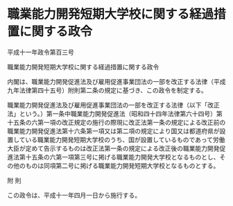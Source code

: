 # 職業能力開発短期大学校に関する経過措置に関する政令

平成十一年政令第百三号

職業能力開発短期大学校に関する経過措置に関する政令

内閣は、職業能力開発促進法及び雇用促進事業団法の一部を改正する法律（平成九年法律第四十五号）附則第二条の規定に基づき、この政令を制定する。

職業能力開発促進法及び雇用促進事業団法の一部を改正する法律（以下「改正法」という。）第一条中職業能力開発促進法（昭和四十四年法律第六十四号）第十五条の六第一項の改正規定の施行の際現に改正法第一条の規定による改正前の職業能力開発促進法第十六条第一項又は第二項の規定により国又は都道府県が設置している職業能力開発短期大学校のうち、国が設置しているものであって労働大臣が定めて告示するものは改正法第一条の規定による改正後の職業能力開発促進法第十五条の六第一項第三号に掲げる職業能力開発大学校となるものとし、その他のものは同項第二号に掲げる職業能力開発短期大学校となるものとする。

附 則

この政令は、平成十一年四月一日から施行する。
